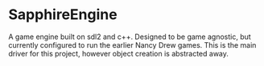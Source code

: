 # SapphireEngine
A game engine built on sdl2 and c++. Designed to be game agnostic, but currently configured to run the earlier Nancy Drew games. This is the main driver for this project, however object creation is abstracted away.
